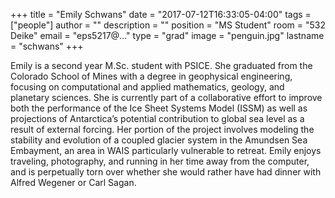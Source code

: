 +++
title = "Emily Schwans"
date = "2017-07-12T16:33:05-04:00"
tags = ["people"]
author = ""
description = ""
position = "MS Student"
room = "532 Deike"
email = "eps5217@..."
type = "grad"
image = "penguin.jpg"
lastname = "schwans"
+++

Emily is a second year M.Sc. student with PSICE. She graduated from the Colorado School of Mines with a degree in geophysical engineering, focusing on computational and applied mathematics, geology, and planetary sciences. She is currently part of a collaborative effort to improve both the performance of the Ice Sheet Systems Model (ISSM) as well as projections of Antarctica’s potential contribution to global sea level as a result of external forcing. Her portion of the project involves modeling the stability and evolution of a coupled glacier system in the Amundsen Sea Embayment, an area in WAIS particularly vulnerable to retreat. Emily enjoys traveling, photography, and running in her time away from the computer, and is perpetually torn over whether she would rather have had dinner with Alfred Wegener or Carl Sagan.


